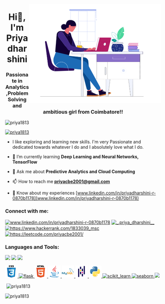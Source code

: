 <p><img align ="right" src ="https://github.com/Priya1813/Priya1813/blob/main/office-desk-animation.gif" width"500" height="320"/></p>
<h1 align="center">Hi👋, I'm Priyadharshini</h1>
<h3 align="center">Passionate in Analytics,Problem Solving and ambitious girl from Coimbatore!!</h3>

<p align="left"> <img src="https://komarev.com/ghpvc/?username=priya1813&label=Profile%20views&color=0e75b6&style=flat" alt="priya1813" /> </p>

<p align="left"> <a href="https://github.com/ryo-ma/github-profile-trophy"><img src="https://github-profile-trophy.vercel.app/?username=priya1813" alt="priya1813" /></a> </p>

- I like exploring and learning new skills. I'm very Passionate and dedicated towards whatever I do and I absolutely love what I do.

- 🌱 I’m currently learning **Deep Learning and Neural Networks, TensorFlow**

- 💬 Ask me about **Predictive Analytics and Cloud Computing**

- 📫 How to reach me **priyacbe2001@gmail.com**

- 📄 Know about my experiences [www.linkedin.com/in/priyadharshini-r-0870b1178](www.linkedin.com/in/priyadharshini-r-0870b1178)

<h3 align="left">Connect with me:</h3>
<p align="left">
<a href="https://linkedin.com/in/www.linkedin.com/in/priyadharshini-r-0870b1178" target="blank"><img align="center" src="https://raw.githubusercontent.com/rahuldkjain/github-profile-readme-generator/master/src/images/icons/Social/linked-in-alt.svg" alt="www.linkedin.com/in/priyadharshini-r-0870b1178" height="30" width="40" /></a>
<a href="https://instagram.com/_.priya_dharshini__" target="blank"><img align="center" src="https://raw.githubusercontent.com/rahuldkjain/github-profile-readme-generator/master/src/images/icons/Social/instagram.svg" alt="_.priya_dharshini__" height="30" width="40" /></a>
<a href="https://www.hackerrank.com/https://www.hackerrank.com/1833039_msc" target="blank"><img align="center" src="https://raw.githubusercontent.com/rahuldkjain/github-profile-readme-generator/master/src/images/icons/Social/hackerrank.svg" alt="https://www.hackerrank.com/1833039_msc" height="30" width="40" /></a>
<a href="https://www.leetcode.com/https://leetcode.com/priyacbe2001/" target="blank"><img align="center" src="https://raw.githubusercontent.com/rahuldkjain/github-profile-readme-generator/master/src/images/icons/Social/leet-code.svg" alt="https://leetcode.com/priyacbe2001/" height="30" width="40" /></a>
</p>

<h3 align="left">Languages and Tools:</h3>
<img src="{https://img.shields.io/badge/Tableau-E97627?style=for-the-badge&logo=Tableau&logoColor=white}"/>
<img src="{https://img.shields.io/badge/Microsoft_Excel-217346?style=for-the-badge&logo=microsoft-excel&logoColor=white}" />
<img src="{https://img.shields.io/badge/Colab-F9AB00?style=for-the-badge&logo=googlecolab&color=525252}" />
<p align="left"> <a href="https://www.w3schools.com/css/" target="_blank" rel="noreferrer"> <img src="https://raw.githubusercontent.com/devicons/devicon/master/icons/css3/css3-original-wordmark.svg" alt="css3" width="40" height="40"/> </a> <a href="https://flask.palletsprojects.com/" target="_blank" rel="noreferrer"> <img src="https://www.vectorlogo.zone/logos/pocoo_flask/pocoo_flask-icon.svg" alt="flask" width="40" height="40"/> </a> <a href="https://www.w3.org/html/" target="_blank" rel="noreferrer"> <img src="https://raw.githubusercontent.com/devicons/devicon/master/icons/html5/html5-original-wordmark.svg" alt="html5" width="40" height="40"/> </a> <a href="https://www.java.com" target="_blank" rel="noreferrer"> <img src="https://raw.githubusercontent.com/devicons/devicon/master/icons/java/java-original.svg" alt="java" width="40" height="40"/> </a> <a href="https://www.mysql.com/" target="_blank" rel="noreferrer"> <img src="https://raw.githubusercontent.com/devicons/devicon/master/icons/mysql/mysql-original-wordmark.svg" alt="mysql" width="40" height="40"/> </a> <a href="https://pandas.pydata.org/" target="_blank" rel="noreferrer"> <img src="https://raw.githubusercontent.com/devicons/devicon/2ae2a900d2f041da66e950e4d48052658d850630/icons/pandas/pandas-original.svg" alt="pandas" width="40" height="40"/> </a> <a href="https://www.python.org" target="_blank" rel="noreferrer"> <img src="https://raw.githubusercontent.com/devicons/devicon/master/icons/python/python-original.svg" alt="python" width="40" height="40"/> </a> <a href="https://scikit-learn.org/" target="_blank" rel="noreferrer"> <img src="https://upload.wikimedia.org/wikipedia/commons/0/05/Scikit_learn_logo_small.svg" alt="scikit_learn" width="40" height="40"/> </a> <a href="https://seaborn.pydata.org/" target="_blank" rel="noreferrer"> <img src="https://seaborn.pydata.org/_images/logo-mark-lightbg.svg" alt="seaborn" width="40" height="40"/> <img src="{https://img.shields.io/badge/Tableau-E97627?style=for-the-badge&logo=Tableau&logoColor=white}" /></a> </p>

<p>&nbsp;<img align="center" src="https://github-readme-stats.vercel.app/api?username=priya1813&show_icons=true&locale=en" alt="priya1813" /></p>

<p><img align="center" src="https://github-readme-streak-stats.herokuapp.com/?user=priya1813&" alt="priya1813" /></p>
